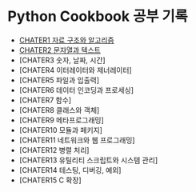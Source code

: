 # Python Cookbook 공부 기록
- [CHATER1 자료 구조와 알고리즘](CHAPTER1.md)
- [CHATER2 문자열과 텍스트](CHAPTER2.md)
- [CHATER3 숫자, 날짜, 시간]
- [CHATER4 이터레이터와 제너레이터]
- [CHATER5 파일과 입출력]
- [CHATER6 데이터 인코딩과 프로세싱]
- [CHATER7 함수]
- [CHATER8 클래스와 객체]
- [CHATER9 메타프로그래밍]
- [CHATER10 모듈과 페키지]
- [CHATER11 네트워크와 웹 프로그래밍]
- [CHATER12 병렬 처리]
- [CHATER13 유틸리티 스크립트와 시스템 관리]
- [CHATER14 테스팅, 디버깅, 예외]
- [CHATER15 C 확장]